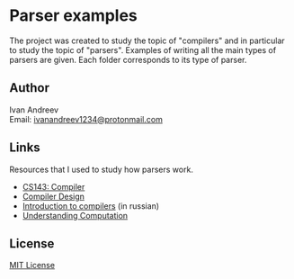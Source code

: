 # Parser examples

The project was created to study the topic of "compilers" and in particular
to study the topic of "parsers". Examples of writing all the main types of parsers 
are given. Each folder corresponds to its type of parser.

## Author

Ivan Andreev\
Email:  ivanandreev1234@protonmail.com

## Links

Resources that I used to study how parsers work.

* [CS143: Compiler](https://web.stanford.edu/class/archive/cs/cs143/cs143.1128/)
* [Compiler Design](https://www.youtube.com/playlist?list=PLEbnTDJUr_IcPtUXFy2b1sGRPsLFMghhS)
* [Introduction to compilers](https://www.youtube.com/playlist?list=PLeQDJtBkrIiT0TMQ3muv3zvNdsmBZFOR1) (in russian) 
* [Understanding Computation](https://www.amazon.com/Understanding-Computation-Machines-Impossible-Programs/dp/1449329276)

## License

[MIT License](LICENSE)
